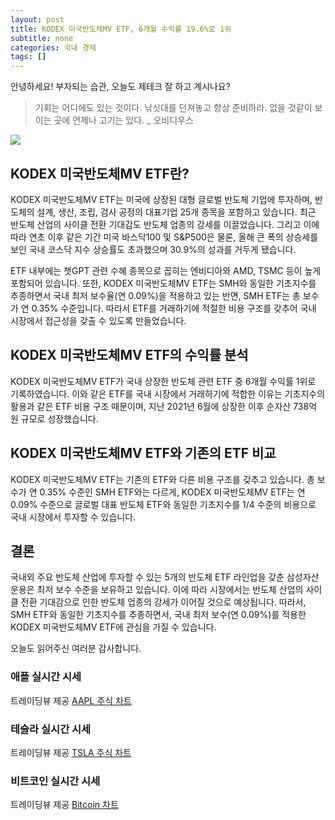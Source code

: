 ```yaml
---
layout: post
title: KODEX 미국반도체MV ETF, 6개월 수익률 19.6%로 1위
subtitle: none
categories: 국내 경제
tags: []
---
```


안녕하세요! 부자되는 습관, 오늘도 제테크 잘 하고 계시나요?

> 기회는 어디에도 있는 것이다. 낚싯대를 던져놓고 항상 준비하라. 없을 것같이 보이는 곳에 언제나 고기는 있다. _ 오비디우스






![](https://source.unsplash.com/800x450/?luxury)

##  KODEX 미국반도체MV ETF란?

KODEX 미국반도체MV ETF는 미국에 상장된 대형 글로벌 반도체 기업에 투자하며, 반도체의 설계, 생산, 조립, 검사 공정의 대표기업 25개 종목을 포함하고 있습니다. 최근 반도체 산업의 사이클 전환 기대감도 반도체 업종의 강세를 이끌었습니다. 그리고 이에 따라 연초 이후 같은 기간 미국 바스닥100 및 S&P500은 물론, 올해 큰 폭의 상승세를 보인 국내 코스닥 지수 상승률도 초과했으며 30.9%의 성과를 거두게 됐습니다.

ETF 내부에는 챗GPT 관련 수혜 종목으로 꼽히는 엔비디아와 AMD, TSMC 등이 높게 포함되어 있습니다. 또한, KODEX 미국반도체MV ETF는 SMH와 동일한 기초지수를 추종하면서 국내 최저 보수율(연 0.09%)을 적용하고 있는 반면, SMH ETF는 총 보수가 연 0.35% 수준입니다. 따라서 ETF를 거래하기에 적절한 비용 구조를 갖추어 국내 시장에서 접근성을 갖출 수 있도록 만들었습니다.

## KODEX 미국반도체MV ETF의 수익률 분석

KODEX 미국반도체MV ETF가 국내 상장한 반도체 관련 ETF 중 6개월 수익률 1위로 기록하였습니다. 이와 같은 ETF를 국내 시장에서 거래하기에 적합한 이유는 기초지수의 활용과 같은 ETF 비용 구조 때문이며, 지난 2021년 6월에 상장한 이후 순자산 738억 원 규모로 성장했습니다.

## KODEX 미국반도체MV ETF와 기존의 ETF 비교

KODEX 미국반도체MV ETF는 기존의 ETF와 다른 비용 구조를 갖추고 있습니다. 총 보수가 연 0.35% 수준인 SMH ETF와는 다르게, KODEX 미국반도체MV ETF는 연 0.09% 수준으로 글로벌 대표 반도체 ETF와 동일한 기초지수를 1/4 수준의 비용으로 국내 시장에서 투자할 수 있습니다.

## 결론

국내외 주요 반도체 산업에 투자할 수 있는 5개의 반도체 ETF 라인업을 갖춘 삼성자산운용은 최저 보수 수준을 보유하고 있습니다. 이에 따라 시장에서는 반도체 산업의 사이클 전환 기대감으로 인한 반도체 업종의 강세가 이어질 것으로 예상됩니다. 따라서, SMH ETF와 동일한 기초지수를 추종하면서, 국내 최저 보수(연 0.09%)를 적용한 KODEX 미국반도체MV ETF에 관심을 가질 수 있습니다.

오늘도 읽어주신 여러분 감사합니다.

### 애플 실시간 시세


<!-- TradingView Widget BEGIN -->
<div class="tradingview-widget-container">
  <div id="tradingview_6a264"></div>
  <div class="tradingview-widget-copyright">트레이딩뷰 제공 <a href="https://kr.tradingview.com/symbols/NASDAQ-AAPL/" rel="noopener" target="_blank"><span class="blue-text">AAPL 주식 차트</span></a></div>
  <script type="text/javascript" src="https://s3.tradingview.com/tv.js"></script>
  <script type="text/javascript">
  new TradingView.widget(
  {
  "autosize": true,
  "symbol": "NASDAQ:AAPL",
  "interval": "D",
  "timezone": "Asia/Seoul",
  "theme": "light",
  "style": "1",
  "locale": "kr",
  "toolbar_bg": "#f1f3f6",
  "enable_publishing": false,
  "hide_top_toolbar": true,
  "hide_legend": true,
  "save_image": false,
  "container_id": "tradingview_6a264"
}
  );
  </script>
</div>
<!-- TradingView Widget END -->


### 테슬라 실시간 시세


<!-- TradingView Widget BEGIN -->
<div class="tradingview-widget-container">
  <div id="tradingview_39d77"></div>
  <div class="tradingview-widget-copyright">트레이딩뷰 제공 <a href="https://kr.tradingview.com/symbols/NASDAQ-TSLA/" rel="noopener" target="_blank"><span class="blue-text">TSLA 주식 차트</span></a></div>
  <script type="text/javascript" src="https://s3.tradingview.com/tv.js"></script>
  <script type="text/javascript">
  new TradingView.widget(
  {
  "autosize": true,
  "symbol": "NASDAQ:TSLA",
  "interval": "D",
  "timezone": "Asia/Seoul",
  "theme": "light",
  "style": "1",
  "locale": "kr",
  "toolbar_bg": "#f1f3f6",
  "enable_publishing": false,
  "hide_top_toolbar": true,
  "hide_legend": true,
  "save_image": false,
  "container_id": "tradingview_39d77"
}
  );
  </script>
</div>
<!-- TradingView Widget END -->


### 비트코인 실시간 시세


<!-- TradingView Widget BEGIN -->
<div class="tradingview-widget-container">
  <div id="tradingview_3f91e"></div>
  <div class="tradingview-widget-copyright">트레이딩뷰 제공 <a href="https://kr.tradingview.com/symbols/BTCUSD/?exchange=BITSTAMP" rel="noopener" target="_blank"><span class="blue-text">Bitcoin 차트</span></a></div>
  <script type="text/javascript" src="https://s3.tradingview.com/tv.js"></script>
  <script type="text/javascript">
  new TradingView.widget(
  {
  "autosize": true,
  "symbol": "BITSTAMP:BTCUSD",
  "interval": "D",
  "timezone": "Asia/Seoul",
  "theme": "light",
  "style": "1",
  "locale": "kr",
  "toolbar_bg": "#f1f3f6",
  "enable_publishing": false,
  "hide_top_toolbar": true,
  "hide_legend": true,
  "save_image": false,
  "container_id": "tradingview_3f91e"
}
  );
  </script>
</div>
<!-- TradingView Widget END -->

